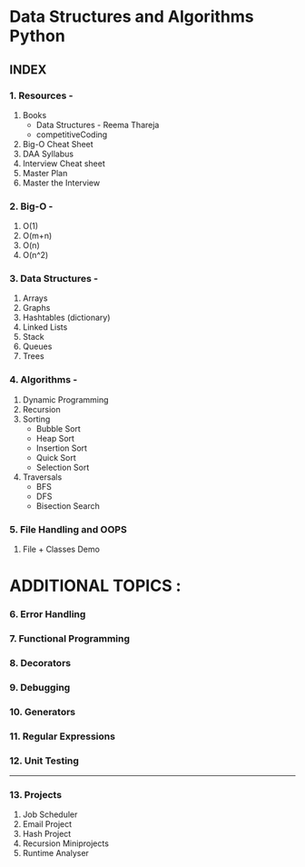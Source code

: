 # Data Structures and Algorithms Python

## INDEX

### 1. Resources - 
1. Books 
    - Data Structures - Reema Thareja
    - competitiveCoding
2. Big-O Cheat Sheet
3. DAA Syllabus
4. Interview Cheat sheet
5. Master Plan
6. Master the Interview

### 2. Big-O - 
1. O(1)
2. O(m+n)
3. O(n)
4. O(n^2)

### 3. Data Structures - 
1. Arrays
2. Graphs
3. Hashtables (dictionary)
4. Linked Lists
5. Stack
6. Queues
7. Trees

### 4. Algorithms - 
1. Dynamic Programming
2. Recursion
3. Sorting
    - Bubble Sort
    - Heap Sort
    - Insertion Sort
    - Quick Sort
    - Selection Sort
4. Traversals
      - BFS
      - DFS
      - Bisection Search

### 5. File Handling and OOPS
1. File + Classes Demo

# ADDITIONAL TOPICS : 

### 6. Error Handling
### 7. Functional Programming 

### 8. Decorators

### 9. Debugging

### 10. Generators

### 11. Regular Expressions

### 12. Unit Testing

------------------------------------------

### 13. Projects
1. Job Scheduler
2. Email Project
3. Hash Project
4. Recursion Miniprojects
5. Runtime Analyser
